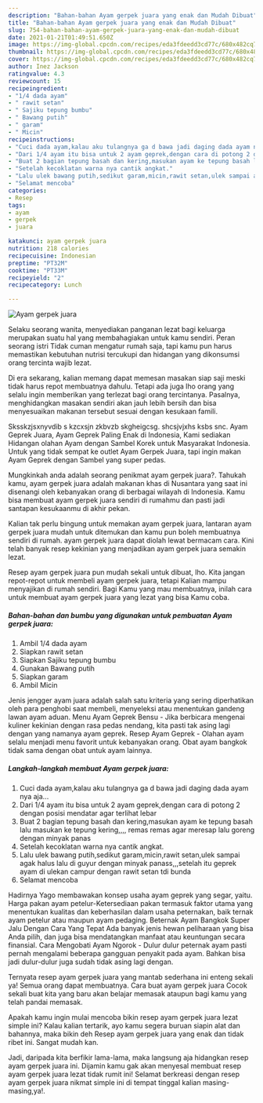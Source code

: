 ```yaml
---
description: "Bahan-bahan Ayam gerpek juara yang enak dan Mudah Dibuat"
title: "Bahan-bahan Ayam gerpek juara yang enak dan Mudah Dibuat"
slug: 754-bahan-bahan-ayam-gerpek-juara-yang-enak-dan-mudah-dibuat
date: 2021-01-21T01:49:51.650Z
image: https://img-global.cpcdn.com/recipes/eda3fdeedd3cd77c/680x482cq70/ayam-gerpek-juara-foto-resep-utama.jpg
thumbnail: https://img-global.cpcdn.com/recipes/eda3fdeedd3cd77c/680x482cq70/ayam-gerpek-juara-foto-resep-utama.jpg
cover: https://img-global.cpcdn.com/recipes/eda3fdeedd3cd77c/680x482cq70/ayam-gerpek-juara-foto-resep-utama.jpg
author: Inez Jackson
ratingvalue: 4.3
reviewcount: 15
recipeingredient:
- "1/4 dada ayam"
- " rawit setan"
- " Sajiku tepung bumbu"
- " Bawang putih"
- " garam"
- " Micin"
recipeinstructions:
- "Cuci dada ayam,kalau aku tulangnya ga d bawa jadi daging dada ayam nya aja..."
- "Dari 1/4 ayam itu bisa untuk 2 ayam geprek,dengan cara di potong 2 dengan posisi mendatar agar terlihat lebar"
- "Buat 2 bagian tepung basah dan kering,masukan ayam ke tepung basah lalu masukan ke tepung kering,,,, remas remas agar meresap lalu goreng dengan minyak panas"
- "Setelah kecoklatan warna nya cantik angkat."
- "Lalu ulek bawang putih,sedikut garam,micin,rawit setan,ulek sampai agak halus lalu di guyur dengan minyak panass,,,setelah itu geprek ayam di ulekan campur dengan rawit setan tdi bunda"
- "Selamat mencoba"
categories:
- Resep
tags:
- ayam
- gerpek
- juara

katakunci: ayam gerpek juara 
nutrition: 218 calories
recipecuisine: Indonesian
preptime: "PT32M"
cooktime: "PT33M"
recipeyield: "2"
recipecategory: Lunch

---
```



![Ayam gerpek juara](https://img-global.cpcdn.com/recipes/eda3fdeedd3cd77c/680x482cq70/ayam-gerpek-juara-foto-resep-utama.jpg)

Selaku seorang wanita, menyediakan panganan lezat bagi keluarga merupakan suatu hal yang membahagiakan untuk kamu sendiri. Peran seorang istri Tidak cuman mengatur rumah saja, tapi kamu pun harus memastikan kebutuhan nutrisi tercukupi dan hidangan yang dikonsumsi orang tercinta wajib lezat.

Di era  sekarang, kalian memang dapat memesan masakan siap saji meski tidak harus repot membuatnya dahulu. Tetapi ada juga lho orang yang selalu ingin memberikan yang terlezat bagi orang tercintanya. Pasalnya, menghidangkan masakan sendiri akan jauh lebih bersih dan bisa menyesuaikan makanan tersebut sesuai dengan kesukaan famili. 

Sksskzjsxnyvdib s kzcxsjn zkbvzb skgheigcsg. shcsjvjxhs ksbs snc. Ayam Geprek Juara, Ayam Geprek Paling Enak di Indonesia, Kami sediakan Hidangan olahan Ayam dengan Sambel Korek untuk Masyarakat Indonesia. Untuk yang tidak sempat ke outlet Ayam Gerpek Juara, tapi ingin makan Ayam Geprek dengan Sambel yang super pedas.

Mungkinkah anda adalah seorang penikmat ayam gerpek juara?. Tahukah kamu, ayam gerpek juara adalah makanan khas di Nusantara yang saat ini disenangi oleh kebanyakan orang di berbagai wilayah di Indonesia. Kamu bisa membuat ayam gerpek juara sendiri di rumahmu dan pasti jadi santapan kesukaanmu di akhir pekan.

Kalian tak perlu bingung untuk memakan ayam gerpek juara, lantaran ayam gerpek juara mudah untuk ditemukan dan kamu pun boleh membuatnya sendiri di rumah. ayam gerpek juara dapat diolah lewat bermacam cara. Kini telah banyak resep kekinian yang menjadikan ayam gerpek juara semakin lezat.

Resep ayam gerpek juara pun mudah sekali untuk dibuat, lho. Kita jangan repot-repot untuk membeli ayam gerpek juara, tetapi Kalian mampu menyajikan di rumah sendiri. Bagi Kamu yang mau membuatnya, inilah cara untuk membuat ayam gerpek juara yang lezat yang bisa Kamu coba.

<!--inarticleads1-->

##### Bahan-bahan dan bumbu yang digunakan untuk pembuatan Ayam gerpek juara:

1. Ambil 1/4 dada ayam
1. Siapkan  rawit setan
1. Siapkan  Sajiku tepung bumbu
1. Gunakan  Bawang putih
1. Siapkan  garam
1. Ambil  Micin


Jenis jengger ayam juara adalah salah satu kriteria yang sering diperhatikan oleh para penghobi saat membeli, menyeleksi atau menentukan gandeng lawan ayam aduan. Menu Ayam Geprek Bensu - Jika berbicara mengenai kuliner kekinian dengan rasa pedas nendang, kita pasti tak asing lagi dengan yang namanya ayam geprek. Resep Ayam Geprek - Olahan ayam selalu menjadi menu favorit untuk kebanyakan orang. Obat ayam bangkok tidak sama dengan obat untuk ayam lainnya. 

<!--inarticleads2-->

##### Langkah-langkah membuat Ayam gerpek juara:

1. Cuci dada ayam,kalau aku tulangnya ga d bawa jadi daging dada ayam nya aja...
1. Dari 1/4 ayam itu bisa untuk 2 ayam geprek,dengan cara di potong 2 dengan posisi mendatar agar terlihat lebar
1. Buat 2 bagian tepung basah dan kering,masukan ayam ke tepung basah lalu masukan ke tepung kering,,,, remas remas agar meresap lalu goreng dengan minyak panas
1. Setelah kecoklatan warna nya cantik angkat.
1. Lalu ulek bawang putih,sedikut garam,micin,rawit setan,ulek sampai agak halus lalu di guyur dengan minyak panass,,,setelah itu geprek ayam di ulekan campur dengan rawit setan tdi bunda
1. Selamat mencoba


Hadirnya Yago membawakan konsep usaha ayam geprek yang segar, yaitu. Harga pakan ayam petelur-Ketersediaan pakan termasuk faktor utama yang menentukan kualitas dan keberhasilan dalam usaha peternakan, baik ternak ayam petelur atau maupun ayam pedaging. Beternak Ayam Bangkok Super Jalu Dengan Cara Yang Tepat Ada banyak jenis hewan peliharaan yang bisa Anda pilih, dan juga bisa mendatangkan manfaat atau keuntungan secara finansial. Cara Mengobati Ayam Ngorok - Dulur dulur peternak ayam pasti pernah mengalami beberapa gangguan penyakit pada ayam. Bahkan bisa jadi dulur-dulur juga sudah tidak asing lagi dengan. 

Ternyata resep ayam gerpek juara yang mantab sederhana ini enteng sekali ya! Semua orang dapat membuatnya. Cara buat ayam gerpek juara Cocok sekali buat kita yang baru akan belajar memasak ataupun bagi kamu yang telah pandai memasak.

Apakah kamu ingin mulai mencoba bikin resep ayam gerpek juara lezat simple ini? Kalau kalian tertarik, ayo kamu segera buruan siapin alat dan bahannya, maka bikin deh Resep ayam gerpek juara yang enak dan tidak ribet ini. Sangat mudah kan. 

Jadi, daripada kita berfikir lama-lama, maka langsung aja hidangkan resep ayam gerpek juara ini. Dijamin kamu gak akan menyesal membuat resep ayam gerpek juara lezat tidak rumit ini! Selamat berkreasi dengan resep ayam gerpek juara nikmat simple ini di tempat tinggal kalian masing-masing,ya!.

